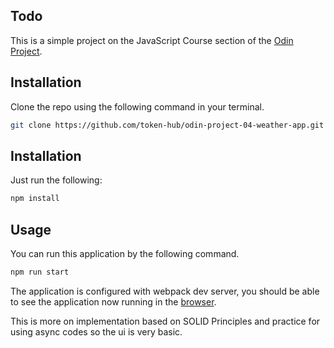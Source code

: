 ## Todo

This is a simple project on the JavaScript Course section of the [Odin Project](https://www.theodinproject.com/lessons/node-path-javascript-weather-app#project-solution).

## Installation

Clone the repo using the following command in your terminal.

```bash
git clone https://github.com/token-hub/odin-project-04-weather-app.git
```

## Installation

Just run the following:

```bash
npm install
```

## Usage

You can run this application by the following command.

```bash
npm run start
```

The application is configured with webpack dev server, you should be able to see the application now running in the [browser](http://localhost:8080/).

This is more on implementation based on SOLID Principles and practice for using async codes so the ui is very basic.

